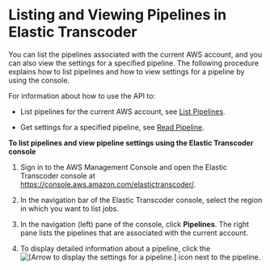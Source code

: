 # Listing and Viewing Pipelines in Elastic Transcoder<a name="listing-pipelines"></a>

You can list the pipelines associated with the current AWS account, and you can also view the settings for a specified pipeline\. The following procedure explains how to list pipelines and how to view settings for a pipeline by using the console\.

For information about how to use the API to:

+ List pipelines for the current AWS account, see [List Pipelines](list-pipelines.md)\.

+ Get settings for a specified pipeline, see [Read Pipeline](get-pipeline.md)\.

**To list pipelines and view pipeline settings using the Elastic Transcoder console**

1. Sign in to the AWS Management Console and open the Elastic Transcoder console at [https://console\.aws\.amazon\.com/elastictranscoder/](https://console.aws.amazon.com/elastictranscoder/)\.

1. In the navigation bar of the Elastic Transcoder console, select the region in which you want to list jobs\.

1. In the navigation \(left\) pane of the console, click **Pipelines**\. The right pane lists the pipelines that are associated with the current account\.

1. To display detailed information about a pipeline, click the ![\[Arrow to display the settings for a pipeline.\]](http://docs.aws.amazon.com/elastictranscoder/latest/developerguide/images/magnifying-glass-icon.png) icon next to the pipeline\.